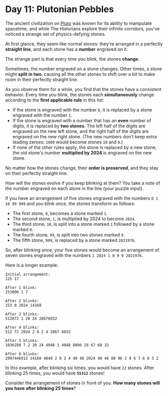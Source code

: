 # Day 11: Plutonian Pebbles

The ancient civilization on [Pluto](https://adventofcode.com/2019/day/20) was known for its ability to manipulate 
spacetime, and while The Historians explore their infinite corridors, you've noticed a strange set of physics-defying 
stones.

At first glance, they seem like normal stones: they're arranged in a perfectly **straight line**, and each stone has a 
**number** engraved on it.

The strange part is that every time you blink, the stones **change**.

Sometimes, the number engraved on a stone changes. Other times, a stone might **split in two**, causing all the other 
stones to shift over a bit to make room in their perfectly straight line.

As you observe them for a while, you find that the stones have a consistent behavior. Every time you blink, the stones 
each **simultaneously** change according to the **first applicable rule** in this list:
* If the stone is engraved with the number `0`, it is replaced by a stone engraved with the number `1`.
* If the stone is engraved with a number that has an **even** number of digits, it is replaced by **two stones**. The 
left half of the digits are engraved on the new left stone, and the right half of the digits are engraved on the new 
right stone. (The new numbers don't keep extra leading zeroes: `1000` would become stones `10` and `0`.)
* If none of the other rules apply, the stone is replaced by a new stone; the old stone's number **multiplied by 2024** 
is engraved on the new stone.

No matter how the stones change, their **order is preserved**, and they stay on their perfectly straight line.

How will the stones evolve if you keep blinking at them? You take a note of the number engraved on each stone in the 
line (your puzzle input).

If you have an arrangement of five stones engraved with the numbers `0 1 10 99 999` and you blink once, the stones 
transform as follows:
* The first stone, `0`, becomes a stone marked `1`.
* The second stone, `1`, is multiplied by 2024 to become `2024`.
* The third stone, `10`, is split into a stone marked `1` followed by a stone marked `0`.
* The fourth stone, `99`, is split into two stones marked `9`.
* The fifth stone, `999`, is replaced by a stone marked `2021976`.

So, after blinking once, your five stones would become an arrangement of seven stones engraved with the numbers 
`1 2024 1 0 9 9 2021976`.

Here is a longer example:
```
Initial arrangement:
125 17

After 1 blink:
253000 1 7

After 2 blinks:
253 0 2024 14168

After 3 blinks:
512072 1 20 24 28676032

After 4 blinks:
512 72 2024 2 0 2 4 2867 6032

After 5 blinks:
1036288 7 2 20 24 4048 1 4048 8096 28 67 60 32

After 6 blinks:
2097446912 14168 4048 2 0 2 4 40 48 2024 40 48 80 96 2 8 6 7 6 0 3 2
```
In this example, after blinking six times, you would have `22` stones. After blinking 25 times, you would have 
**`55312`** stones!

Consider the arrangement of stones in front of you. **How many stones will you have after blinking 25 times**?